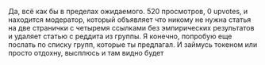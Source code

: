 Да, всё как бы в пределах ожидаемого. 520 просмотров, 0 upvotes, и находится модератор, который объявляет что никому не нужна статья на две странички с четыремя ссылками без эмпирических результатов и удаляет статью с реддита из группы. Я конечно, попробую еще послать по списку групп, которые ты предлагал. И займусь токеном или просто отдохну, высплюсь и там видно будет